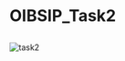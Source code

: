 # OIBSIP_Task2
##
![task2](https://user-images.githubusercontent.com/123752642/228040108-eb95b853-144f-490c-be53-e3b47fd8ea59.png)
